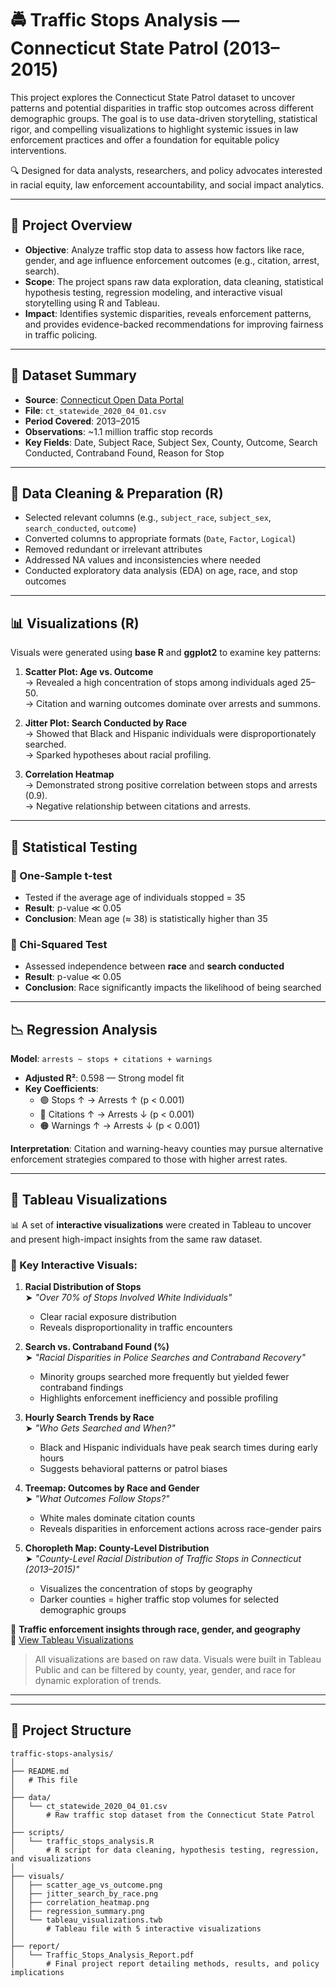 # 🚔 Traffic Stops Analysis — Connecticut State Patrol (2013–2015)

This project explores the Connecticut State Patrol dataset to uncover patterns and potential disparities in traffic stop outcomes across different demographic groups. The goal is to use data-driven storytelling, statistical rigor, and compelling visualizations to highlight systemic issues in law enforcement practices and offer a foundation for equitable policy interventions.

🔍 Designed for data analysts, researchers, and policy advocates interested in racial equity, law enforcement accountability, and social impact analytics.

---

## 📌 Project Overview

- **Objective**: Analyze traffic stop data to assess how factors like race, gender, and age influence enforcement outcomes (e.g., citation, arrest, search).
- **Scope**: The project spans raw data exploration, data cleaning, statistical hypothesis testing, regression modeling, and interactive visual storytelling using R and Tableau.
- **Impact**: Identifies systemic disparities, reveals enforcement patterns, and provides evidence-backed recommendations for improving fairness in traffic policing.

---

## 📁 Dataset Summary

- **Source**: [Connecticut Open Data Portal](https://openpolicing.stanford.edu/data/)
- **File**: `ct_statewide_2020_04_01.csv`
- **Period Covered**: 2013–2015
- **Observations**: ~1.1 million traffic stop records
- **Key Fields**: Date, Subject Race, Subject Sex, County, Outcome, Search Conducted, Contraband Found, Reason for Stop

---

## 🧹 Data Cleaning & Preparation (R)

- Selected relevant columns (e.g., `subject_race`, `subject_sex`, `search_conducted`, `outcome`)
- Converted columns to appropriate formats (`Date`, `Factor`, `Logical`)
- Removed redundant or irrelevant attributes
- Addressed NA values and inconsistencies where needed
- Conducted exploratory data analysis (EDA) on age, race, and stop outcomes

---

## 📊 Visualizations (R)

Visuals were generated using **base R** and **ggplot2** to examine key patterns:

1. **Scatter Plot: Age vs. Outcome**  
   → Revealed a high concentration of stops among individuals aged 25–50.  
   → Citation and warning outcomes dominate over arrests and summons.

2. **Jitter Plot: Search Conducted by Race**  
   → Showed that Black and Hispanic individuals were disproportionately searched.  
   → Sparked hypotheses about racial profiling.

3. **Correlation Heatmap**  
   → Demonstrated strong positive correlation between stops and arrests (0.9).  
   → Negative relationship between citations and arrests.

---

## 📐 Statistical Testing

### 🔹 One-Sample t-test  
- Tested if the average age of individuals stopped = 35  
- **Result**: p-value ≪ 0.05  
- **Conclusion**: Mean age (≈ 38) is statistically higher than 35

### 🔹 Chi-Squared Test  
- Assessed independence between **race** and **search conducted**  
- **Result**: p-value ≪ 0.05  
- **Conclusion**: Race significantly impacts the likelihood of being searched

---

## 📉 Regression Analysis

**Model**: `arrests ~ stops + citations + warnings`

- **Adjusted R²**: 0.598 — Strong model fit
- **Key Coefficients**:
  - 🟢 Stops ↑ → Arrests ↑ (p < 0.001)
  - 🔴 Citations ↑ → Arrests ↓ (p < 0.001)
  - 🟠 Warnings ↑ → Arrests ↓ (p < 0.001)

**Interpretation**: Citation and warning-heavy counties may pursue alternative enforcement strategies compared to those with higher arrest rates.

---

## 📍 Tableau Visualizations

📊 A set of **interactive visualizations** were created in Tableau to uncover and present high-impact insights from the same raw dataset.

### 📌 Key Interactive Visuals:

1. **Racial Distribution of Stops**  
   ➤ _"Over 70% of Stops Involved White Individuals"_  
   - Clear racial exposure distribution
   - Reveals disproportionality in traffic encounters

2. **Search vs. Contraband Found (%)**  
   ➤ _"Racial Disparities in Police Searches and Contraband Recovery"_  
   - Minority groups searched more frequently but yielded fewer contraband findings  
   - Highlights enforcement inefficiency and possible profiling

3. **Hourly Search Trends by Race**  
   ➤ _"Who Gets Searched and When?"_  
   - Black and Hispanic individuals have peak search times during early hours  
   - Suggests behavioral patterns or patrol biases

4. **Treemap: Outcomes by Race and Gender**  
   ➤ _"What Outcomes Follow Stops?"_  
   - White males dominate citation counts  
   - Reveals disparities in enforcement actions across race-gender pairs

5. **Choropleth Map: County-Level Distribution**  
   ➤ _"County-Level Racial Distribution of Traffic Stops in Connecticut (2013–2015)"_  
   - Visualizes the concentration of stops by geography  
   - Darker counties = higher traffic stop volumes for selected demographic groups
  
🔗 **Traffic enforcement insights through race, gender, and geography**  
📁 [View Tableau Visualizations](./visuals/tableau_visualizations.twb)

> All visualizations are based on raw data. Visuals were built in Tableau Public and can be filtered by county, year, gender, and race for dynamic exploration of trends.

---

---

## 📁 Project Structure

```
traffic-stops-analysis/
│
├── README.md
│   # This file
│
├── data/
│   └── ct_statewide_2020_04_01.csv
│       # Raw traffic stop dataset from the Connecticut State Patrol
│
├── scripts/
│   └── traffic_stops_analysis.R
│       # R script for data cleaning, hypothesis testing, regression, and visualizations
│
├── visuals/
│   ├── scatter_age_vs_outcome.png
│   ├── jitter_search_by_race.png
│   ├── correlation_heatmap.png
│   ├── regression_summary.png
│   └── tableau_visualizations.twb
│       # Tableau file with 5 interactive visualizations
│
├── report/
│   └── Traffic_Stops_Analysis_Report.pdf
│       # Final project report detailing methods, results, and policy implications
```
